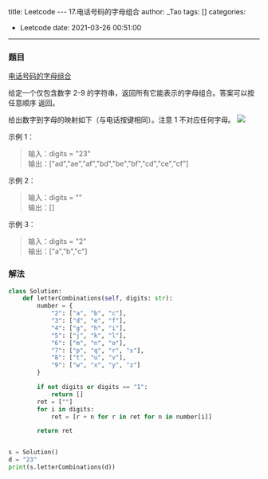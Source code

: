 title: Leetcode --- 17.电话号码的字母组合
author: _Tao
tags: []
categories:
  - Leetcode
date: 2021-03-26 00:51:00
---

### 题目

[电话号码的字母组合](https://leetcode-cn.com/problems/letter-combinations-of-a-phone-number/)

给定一个仅包含数字 2-9 的字符串，返回所有它能表示的字母组合。答案可以按 任意顺序 返回。

给出数字到字母的映射如下（与电话按键相同）。注意 1 不对应任何字母。
![](https://qxinhai.oss-cn-shenzhen.aliyuncs.com/hexo/20210326005238.png)

示例 1：
> 输入：digits = "23" <br/>
输出：["ad","ae","af","bd","be","bf","cd","ce","cf"] <br/>

示例 2：
> 输入：digits = "" <br/>
输出：[]

示例 3：
> 输入：digits = "2" <br/>
输出：["a","b","c"]


### 解法
```python
class Solution:
    def letterCombinations(self, digits: str):
        number = {
            "2": ["a", "b", "c"],
            "3": ["d", "e", "f"],
            "4": ["g", "h", "i"],
            "5": ["j", "k", "l"],
            "6": ["m", "n", "o"],
            "7": ["p", "q", "r", "s"],
            "8": ["t", "u", "v"],
            "9": ["w", "x", "y", "z"]
        }

        if not digits or digits == "1":
            return []
        ret = [""]
        for i in digits:
            ret = [r + n for r in ret for n in number[i]]

        return ret


s = Solution()
d = "23"
print(s.letterCombinations(d))

```
